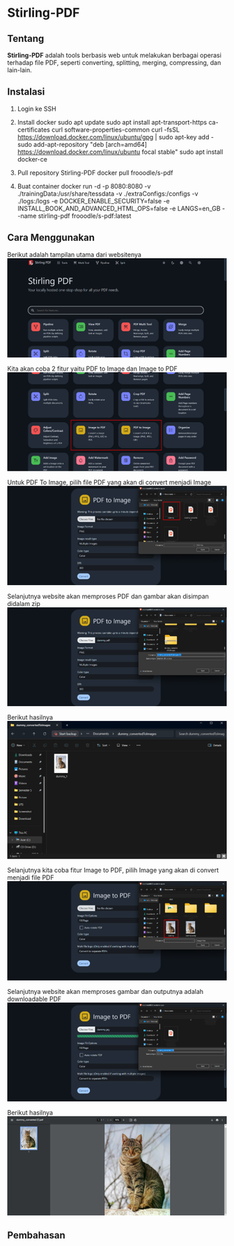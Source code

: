 # Stirling-PDF

## Tentang
**Stirling-PDF** adalah tools berbasis web untuk melakukan berbagai operasi terhadap file PDF, seperti converting, splitting, merging, compressing, dan lain-lain.

## Instalasi
1. Login ke SSH

2. Install docker
sudo apt update
sudo apt install apt-transport-https ca-certificates curl software-properties-common
curl -fsSL https://download.docker.com/linux/ubuntu/gpg | sudo apt-key add -
sudo add-apt-repository "deb [arch=amd64] https://download.docker.com/linux/ubuntu focal stable"
sudo apt install docker-ce

3. Pull repository Stirling-PDF
docker pull frooodle/s-pdf

4. Buat container
docker run -d -p 8080:8080 -v ./trainingData:/usr/share/tessdata -v ./extraConfigs:/configs -v ./logs:/logs -e DOCKER_ENABLE_SECURITY=false -e INSTALL_BOOK_AND_ADVANCED_HTML_OPS=false -e LANGS=en_GB --name stirling-pdf frooodle/s-pdf:latest

## Cara Menggunakan
Berikut adalah tampilan utama dari websitenya
![Alt text](Image/1.png)

Kita akan coba 2 fitur yaitu PDF to Image dan Image to PDF
![Alt text](Image/2.png)

Untuk PDF To Image, pilih file PDF yang akan di convert menjadi Image
![Alt text](Image/3.png)

Selanjutnya website akan memproses PDF dan gambar akan disimpan didalam zip
![Alt text](Image/4.png)

Berikut hasilnya
![Alt text](Image/5.png)

Selanjutnya kita coba fitur Image to PDF, pilih Image yang akan di convert menjadi file PDF
![Alt text](Image/6.png)

Selanjutnya website akan memproses gambar dan outputnya adalah downloadable PDF
![Alt text](Image/7.png)

Berikut hasilnya
![Alt text](Image/8.png)

## Pembahasan
